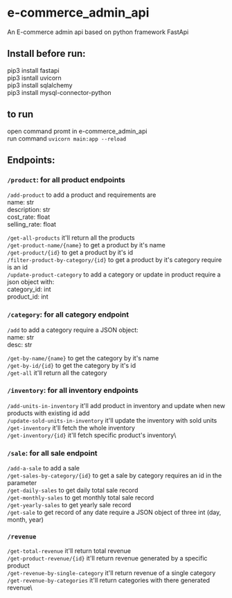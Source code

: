 # e-commerce_admin_api
An E-commerce admin api based on python framework FastApi


## **Install before run:**
pip3 install fastapi\
pip3 isntall uvicorn\
pip3 install sqlalchemy\
pip3 install mysql-connector-python

## to run
open command promt in e-commerce_admin_api\
run command `uvicorn main:app --reload`

## Endpoints:

### `/product`: for all product endpoints
`/add-product`  to add a product and requirements are \
    name: str\
    description: str\
    cost_rate: float\
    selling_rate: float
    
`/get-all-products`  it'll return all the products\
`/get-product-name/{name}`  to get a product by it's name\
`/get-product/{id}`  to get a product by it's id\
`/filter-product-by-category/{id}` to get a product by it's category require is an id\
`/update-product-category`  to add a category or update in product require a json object with:\
    category_id: int\
    product_id: int

### `/category`: for all category endpoint
`/add`  to add a category require a JSON object:\
    name: str\
    desc: str
    
`/get-by-name/{name}`  to get the category by it's name\
`/get-by-id/{id}`  to get the category by it's id\
`/get-all`  it'll return all the category

### `/inventory`: for all inventory endpoints
`/add-units-in-inventory`  it'll add product in inventory and update when new products with existing id add\
`/update-sold-units-in-inventory`  it'll update the inventory with sold units\
`/get-inventory`  it'll fetch the whole inventory\
`/get-inventory/{id}`  it'll fetch specific product's inventory\

### `/sale`: for all sale endpoint
`/add-a-sale`   to add a sale\
`/get-sales-by-category/{id}`   to get a sale by category requires an id in the parameter\
`/get-daily-sales`   to get daily total sale record\
`/get-monthly-sales`   to get monthly total sale record\
`/get-yearly-sales`   to get yearly sale record\
`/get-sale` to get record of any date require a JSON object of three int (day, month, year)

### `/revenue`
`/get-total-revenue`  it'll return total revenue\
`/get-product-revenue/{id}`  it'll return revenue generated by a specific product\
`/get-revenue-by-single-category`  it'll return revenue of a single category\
`/get-revenue-by-categories`  it'll return categories with there generated revenue\
